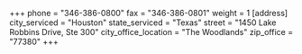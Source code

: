 +++
phone = "346-386-0800"
fax = "346-386-0801"
weight = 1
[address]
city_serviced = "Houston"
state_serviced = "Texas"
street = "1450 Lake Robbins Drive, Ste 300"
city_office_location = "The Woodlands"
zip_office = "77380"
+++